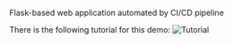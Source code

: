 Flask-based web application automated by CI/CD pipeline


There is the following tutorial for this demo:
  ![Tutorial](https://www.youtube.com/watch?v=G1u4WBdlWgU)

